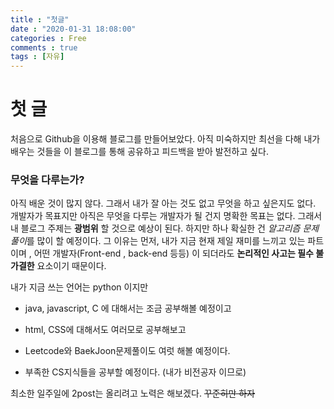 ```yaml
---
title : "첫글"
date : "2020-01-31 18:08:00"
categories : Free
comments : true
tags : [자유]
---
```

# 첫 글 
처음으로 Github을 이용해 블로그를 만들어보았다.
아직 미숙하지만 최선을 다해 내가 배우는 것들을 이 블로그를 통해 공유하고 
피드백을 받아 발전하고 싶다.

### 무엇을 다루는가? 
아직 배운 것이 많지 않다.  그래서 내가 잘 아는 것도 없고 무엇을 하고 싶은지도 없다. 
개발자가 목표지만 아직은 무엇을 다루는 개발자가 될 건지 명확한 목표는 없다.
그래서 내 블로그 주제는 **광범위** 할 것으로 예상이 된다. 
하지만 하나 확실한 건 *알고리즘 문제 풀이*를 많이 할 예정이다. 
그 이유는 먼저, 내가 지금 현재 제일 재미를 느끼고 있는 파트이며 , 어떤 개발자(Front-end , back-end 등등) 이 되더라도 **논리적인 사고는 필수 불가결한** 요소이기 때문이다. 

내가 지금 쓰는 언어는 python 이지만 

 - java,  javascript, C 에 대해서는 조금 공부해볼 예정이고 



 - html, CSS에 대해서도 여러모로 공부해보고 

 - Leetcode와 BaekJoon문제풀이도 여럿 해볼 예정이다.

- 부족한 CS지식들을 공부할 예정이다.  (내가 비전공자 이므로)

최소한 일주일에 2post는 올리려고 노력은 해보겠다.  ~~꾸준히만 하자~~